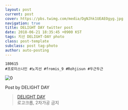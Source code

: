 ```yaml
---
layout: post
current: post
cover: https://pbs.twimg.com/media/DgNJhk1UEAEOgyg.jpg
navigation: true
title: DELIGHT DAY twitter post
date: 2018-06-21 18:35:45 +0900 KST
tags: 지선 DELIGHT-DAY photo
class: post-template
subclass: post tag-photo
author: auto-posting
---
```


```  
180615   
#프로미스나인 #노지선 #fromis_9 #Rohjisun #두근두근  

```

![0](https://pbs.twimg.com/media/DgNJhk1UEAEOgyg.jpg)


Post by DELIGHT DAY

> [DELIGHT DAY](https://twitter.com/delightday_JS)  
  로고크롭, 2차가공 금지